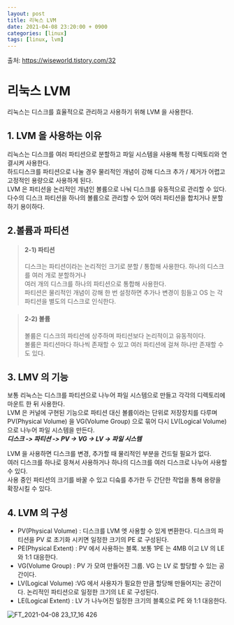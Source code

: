```yaml
---
layout: post
title: 리눅스 LVM
date: 2021-04-08 23:20:00 + 0900
categories: [linux]
tags: [linux, lvm]
---
```

출처: https://wiseworld.tistory.com/32   
   
# 리눅스 LVM
리눅스는 디스크를 효율적으로 관리하고 사용하기 위해 LVM 을 사용한다.

## 1. LVM 을 사용하는 이유
  리눅스는 디스크를 여러 파티션으로 분할하고 파일 시스템을 사용해 특정 디렉토리와 연결시켜 사용한다.   
  하드디스크를 파티션으로 나눌 경우 물리적인 개념이 강해 디스크 추가 / 제거가 어렵고 고정적인 용량으로 사용하게 된다.   
  LVM 은 파티션을 논리적인 개념인 볼륨으로 나눠 디스크를 유동적으로 관리할 수 있다.   
  다수의 디스크 파티션을 하나의 볼륨으로 관리할 수 있어 여러 파티션을 합치거나 분할하기 용이하다.
  
## 2.볼륨과 파티션
> #### 2-1) 파티션
> 디스크는 파티션이라는 논리적인 크기로 분할 / 통합해 사용한다. 하나의 디스크를 여러 개로 분할하거나   
> 여러 개의 디스크를 하나의 파티션으로 통합해 사용한다.   
> 파티션은 물리적인 개념이 강해 한 번 설정하면 추가나 변경이 힘들고 OS 는 각 파티션을 별도의 디스크로 인식한다.
   
> #### 2-2) 볼륨
> 볼륨은 디스크의 파티션에 상주하며 파티션보다 논리적이고 유동적이다.   
> 볼륨은 파티션마다 하나씩 존재할 수 있고 여러 파티션에 걸쳐 하나만 존재할 수도 있다.

## 3. LMV 의 기능
  보통 리눅스는 디스크를 파티션으로 나누어 파일 시스템으로 만들고 각각의 디렉토리에 마운트 한 뒤 사용한다.   
  LVM 은 커널에 구현된 기능으로 파티션 대신 볼륨이라는 단위로 저장장치를 다루며    
  PV(Physical Volume) 을 VG(Volume Group) 으로 묶어 다시 LV(Logical Volume) 으로 나누어 파일 시스템을 만든다.   
  ___디스크 -> 파티션 -> PV -> VG -> LV -> 파일 시스템___   
   
  LVM 을 사용하면 디스크를 변경, 추가할 때 물리적인 부분을 건드릴 필요가 없다.   
  여러 디스크를 하나로 뭉쳐서 사용하거나 하나의 디스크를 여러 디스크로 나누어 사용할 수 있다.   
  사용 중인 파티션의 크기를 바꿀 수 있고 디슼를 추가한 두 간단한 작업을 통해 용량을 확장시킬 수 있다. 
  
## 4. LVM 의 구성
  - PV(Physical Volume) : 디스크를 LVM 엣 사용할 수 있게 변환한다. 디스크의 파티션을 PV 로 초기화 시키면 일정한 크기의 PE 로 구성된다.
  - PE(Physical Extent) : PV 에서 사용하는 블록. 보통 1PE 는 4MB 이고 LV 의 LE 와 1:1 대응한다.
  - VG(Volume Group) : PV 가 모여 만들어진 그룹. VG 는 LV 로 할당할 수 있는 공간이다.
  - LV(Logical Volume) :VG 에서 사용자가 필요한 만큼 할당해 만들어지는 공간이다. 논리적인 파티션으로 일정한 크기의 LE 로 구성된다.
  - LE(Logical Extent) : LV 가 나누어진 일정한 크기의 블록으로 PE 와 1:1 대응한다.

![FT_2021-04-08 23_17_16 426](https://user-images.githubusercontent.com/13375810/114043157-ff578280-98c0-11eb-9e86-67af184b41a1.png)